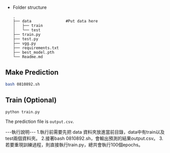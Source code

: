 - Folder structure
    ```
    .
    ├── data               #Put data here     
    │   ├── train         
    │   └── test  
    ├── train.py
    ├── test.py
    ├── vgg.py
    ├── requirements.txt
    ├── best_model.pth
    └── Readme.md
    ```

## Make Prediction
```sh
bash 0810892.sh
```

## Train (Optional)
```sh
python train.py
```

The prediction file is `output.csv`.


---執行說明---
1.執行前需要先把 data 資料夾放進當前目錄，data中有train以及test兩個資料夾。
2.接著bash 0810892.sh，會輸出預測的結果output.csv。
3.若要重現訓練過程，則直接執行train.py，總共會執行100個epochs。

